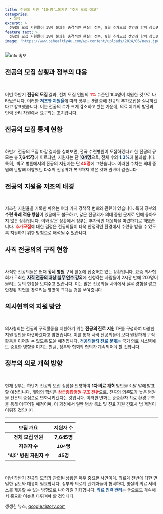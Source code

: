 ```yaml
---
title: 전공의 지원 ‘104명’…복지부 “추가 모집 예고”
categories:
  - 의학
excerpt: >
  전공의 모집 지원률이 1%에 불과한 충격적인 현실! 정부, 8월 추가모집 선언과 함께 상급종합병원 개편 계획을 발표할 예정. 과연 이 변화가 전공의들에게 어떤 영향을 미칠까?
feature_text: >
  전공의 모집 지원률이 1%에 불과한 충격적인 현실! 정부, 8월 추가모집 선언과 함께 상급종합병원 개편 계획을 발표할 예정. 과연 이 변화가 전공의들에게 어떤 영향을 미칠까?
image: 'https://www.behealthy4u.com/wp-content/uploads/2024/06/news.jpg'
---
```


<p><img src="https://www.behealthy4u.com/wp-content/uploads/2024/06/news.jpg" alt="info 속보" /></p>

<h2 data-ke-size="size26">전공의 모집 상황과 정부의 대응</h2>

<p data-ke-size="size16">&nbsp;</p>

<p>이번 하반기 <b>전공의 모집</b> 결과, 전체 모집 인원의 <b><span style="color: #ee2323;">1%</b></span> 수준인 104명이 지원한 것으로 나타났습니다. 이러한 <b><span style="color: #1a5490;">저조한 지원율</b></span>에 따라 정부는 8월 중에 전공의 추가모집을 실시하겠다고 발표했습니다. 이는 전공의 수가 크게 감소하고 있는 가운데, 의료 체계의 발전과 인력 관리 차원에서 요구되는 조치입니다.</p>

<h2 data-ke-size="size26">전공의 모집 통계 현황</h2>

<p data-ke-size="size16">&nbsp;</p>

<p>하반기 전공의 모집 마감 결과를 살펴보면, 전국 수련병원이 모집하겠다고 한 전공의 규모는 총 <b>7,645명</b>에 이르지만, 지원자는 단 <b><span style="background-color: #21538527;">104명</b></span>으로, 전체 수의 <b><span style="color: #1a5490;">1.3%</b></span>에 불과합니다. 특히, '빅5' 병원에서의 전공의 지원자는 단 <b><span style="color: #ee2323;">45명</b></span>에 그쳤습니다. 이러한 수치는 의대 증원에 반발해 이탈했던 다수의 전공의가 복귀하지 않은 것과 관련이 깊습니다.</p>

<h2 data-ke-size="size26">전공의 지원율 저조의 배경</h2>

<p data-ke-size="size16">&nbsp;</p>

<p>저조한 지원율을 기록한 이유는 여러 가지 정책적 변화와 관련이 있습니다. 특히 정부의 <b>수련 특례 적용 방침</b>이 있음에도 불구하고, 많은 전공의가 의대 증원 문제로 인해 돌아오지 않은 상황입니다. 이와 같은 상황에서 정부는 추가적인 대응책을 마련하기로 하였습니다. <b><span style="color: #ee2323;"> 추가모집</b></span>에 대한 결정은 전공의들이 더욱 안정적인 환경에서 수련을 받을 수 있도록 지원하기 위한 방침으로 해석될 수 있습니다.</p>

<h2 data-ke-size="size26">사직 전공의의 구직 현황</h2>

<p data-ke-size="size16">&nbsp;</p>

<p>사직한 전공의들은 현재 <b>동네 병원</b> 구직 활동에 집중하고 있는 상황입니다. 요즘 의사협회가 주최한 <b><span style="background-color: #21538527;">사직 전공의 대상 실무 연수 강의</b></span>에 신청하는 사람들이 2시간 만에 200명이 몰리는 등의 현상을 보여주고 있습니다. 이는 많은 전공의들 사이에서 실무 경험을 쌓고 안정된 직업을 찾으려는 열망이 크다는 것을 보여줍니다.</p>

<h2 data-ke-size="size26">의사협회의 지원 방안</h2>

<p data-ke-size="size16">&nbsp;</p>

<p>의사협회는 전공의 구직활동을 지원하기 위한 <b>전공의 진로 지원 TF</b>를 구성하여 다양한 지원 방안을 마련하겠다고 밝혔습니다. 이를 통해 사직 전공의들이 보다 원활하게 구직 활동을 이어갈 수 있도록 도울 예정입니다. <b><span style="color: #1a5490;">전공의들의 진로 문제는</b></span> 국가 의료 시스템에도 중요한 영향을 미치는 만큼, 정부와 협회의 협의가 계속되어야 할 것입니다.</p>

<h2 data-ke-size="size26">정부의 의료 개혁 방향</h2>

<p data-ke-size="size16">&nbsp;</p>

<p>현재 정부는 하반기 전공의 모집 상황을 반영하여 <b>1차 의료 개혁</b> 방안을 이달 말에 발표할 예정입니다. 개혁의 핵심은 <b><span style="color: #ee2323;">상급종합병원 구조 전환</b></span>으로, 전공의 의존도가 높은 병원을 전문의 중심으로 변화시키겠다는 것입니다. 이러한 변화는 중증환자 치료 환경 구축을 통해 이루어질 예정이며, 이 과정에서 일반 병상 축소 및 진료 지원 간호사 법 제정이 이뤄질 것입니다.</p>

<hr />

<table style="width: 100%;">
    <thead>
        <tr>
            <th style="text-align: center;"><b>모집 개요</b></th>
            <th style="text-align: center;"><b>지원자 수</b></th>
        </tr>
    </thead>
    <tbody>
        <tr>
            <td style="text-align: center; height: 17px;"><b>전체 모집 인원</b></td>
            <td style="text-align: center; height: 17px;"><b>7,645명</b></td>
        </tr>
        <tr>
            <td style="text-align: center; height: 17px;"><b>지원자 수</b></td>
            <td style="text-align: center; height: 17px;"><b>104명</b></td>
        </tr>
        <tr>
            <td style="text-align: center; height: 17px;"><b>'빅5' 병원 지원자 수</b></td>
            <td style="text-align: center; height: 17px;"><b>45명</b></td>
        </tr>
    </tbody>
</table>

<p data-ke-size="size16">&nbsp;</p>

<p>이번 하반기 전공의 모집과 관련된 상황은 매우 중요한 사안이며, 의료계 전반에 대한 면밀한 검토와 대응이 필요합니다. 정부와 의료계 관계자들이 협력하여, 양질의 의료 서비스를 제공할 수 있는 방향으로 나아가길 기대합니다. <b><span style="color: #1a5490;">의료 인력 관리</b></span>는 앞으로도 계속해서 중요한 이슈로 다뤄져야 할 것입니다.</p>
생생한 뉴스, <a href="https://qoogle.tistory.com" rel="dofollow">qoogle.tistory.com</a>



